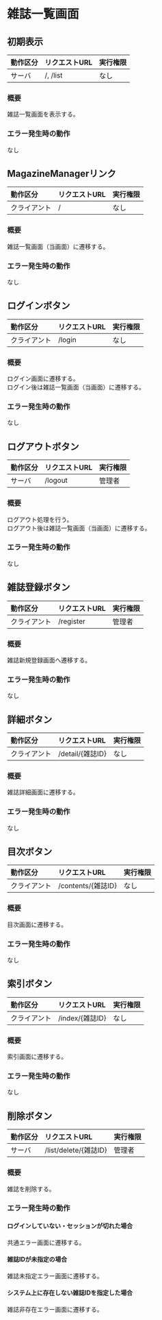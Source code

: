 # 雑誌一覧画面

## 初期表示
|動作区分|リクエストURL|実行権限|
|:--|:--|:--|
|サーバ|/, /list|なし|
### 概要
雑誌一覧画面を表示する。
### エラー発生時の動作
なし

## MagazineManagerリンク
|動作区分|リクエストURL|実行権限|
|:--|:--|:--|
|クライアント|/|なし|
### 概要
雑誌一覧画面（当画面）に遷移する。
### エラー発生時の動作
なし

## ログインボタン
|動作区分|リクエストURL|実行権限|
|:--|:--|:--|
|クライアント|/login|なし|
### 概要
ログイン画面に遷移する。  
ログイン後は雑誌一覧画面（当画面）に遷移する。
### エラー発生時の動作
なし

## ログアウトボタン
|動作区分|リクエストURL|実行権限|
|:--|:--|:--|
|サーバ|/logout|管理者|
### 概要
ログアウト処理を行う。  
ログアウト後は雑誌一覧画面（当画面）に遷移する。
### エラー発生時の動作
なし

## 雑誌登録ボタン
|動作区分|リクエストURL|実行権限|
|:--|:--|:--|
|クライアント|/register|管理者|
### 概要
雑誌新規登録画面へ遷移する。
### エラー発生時の動作
なし

## 詳細ボタン
|動作区分|リクエストURL|実行権限|
|:--|:--|:--|
|クライアント|/detail/{雑誌ID}|なし|
### 概要
雑誌詳細画面に遷移する。
### エラー発生時の動作
なし

## 目次ボタン
|動作区分|リクエストURL|実行権限|
|:--|:--|:--|
|クライアント|/contents/{雑誌ID}|なし|
### 概要
目次画面に遷移する。
### エラー発生時の動作
なし

## 索引ボタン
|動作区分|リクエストURL|実行権限|
|:--|:--|:--|
|クライアント|/index/{雑誌ID}|なし|
### 概要
索引画面に遷移する。
### エラー発生時の動作
なし

## 削除ボタン
|動作区分|リクエストURL|実行権限|
|:--|:--|:--|
|サーバ|/list/delete/{雑誌ID}|管理者|
### 概要
雑誌を削除する。
### エラー発生時の動作
#### ログインしていない・セッションが切れた場合
共通エラー画面に遷移する。
#### 雑誌IDが未指定の場合
雑誌未指定エラー画面に遷移する。
#### システム上に存在しない雑誌IDを指定した場合
雑誌非存在エラー画面に遷移する。

